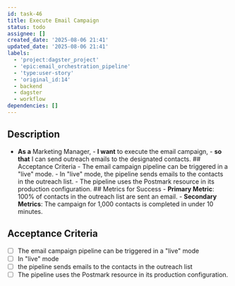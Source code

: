 ```yaml
---
id: task-46
title: Execute Email Campaign
status: todo
assignee: []
created_date: '2025-08-06 21:41'
updated_date: '2025-08-06 21:41'
labels:
  - 'project:dagster_project'
  - 'epic:email_orchestration_pipeline'
  - 'type:user-story'
  - 'original_id:14'
  - backend
  - dagster
  - workflow
dependencies: []
---
```


## Description

- **As a** Marketing Manager, - **I want** to execute the email campaign, - **so that** I can send outreach emails to the designated contacts. ## Acceptance Criteria - The email campaign pipeline can be triggered in a "live" mode. - In "live" mode, the pipeline sends emails to the contacts in the outreach list. - The pipeline uses the Postmark resource in its production configuration. ## Metrics for Success - **Primary Metric**: 100% of contacts in the outreach list are sent an email. - **Secondary Metrics**: The campaign for 1,000 contacts is completed in under 10 minutes.

## Acceptance Criteria

- [ ] The email campaign pipeline can be triggered in a "live" mode
- [ ] In "live" mode
- [ ] the pipeline sends emails to the contacts in the outreach list
- [ ] The pipeline uses the Postmark resource in its production configuration.
